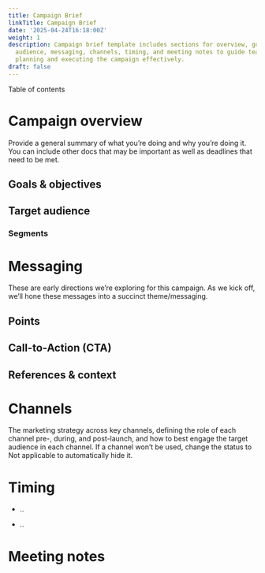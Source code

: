 ```yaml
---
title: Campaign Brief
linkTitle: Campaign Brief
date: '2025-04-24T16:18:00Z'
weight: 1
description: Campaign brief template includes sections for overview, goals, target
  audience, messaging, channels, timing, and meeting notes to guide team members in
  planning and executing the campaign effectively.
draft: false
---
```



<!-- Unsupported block type: callout -->



Table of contents

<!-- Unsupported block type: table_of_contents -->

# Campaign overview

<!-- Unsupported block type: divider -->

Provide a general summary of what you’re doing and why you’re doing it. You can include other docs that may be important as well as deadlines that need to be met.

## Goals & objectives

## Target audience

### Segments

# Messaging

<!-- Unsupported block type: divider -->

These are early directions we’re exploring for this campaign. As we kick off, we’ll hone these messages into a succinct theme/messaging.

## Points

## Call-to-Action (CTA)

## References & context

# Channels

<!-- Unsupported block type: divider -->

The marketing strategy across key channels, defining the role of each channel pre-, during, and post-launch, and how to best engage the target audience in each channel. If a channel won’t be used, change the status to Not applicable to automatically hide it.

<!-- Unsupported block type: child_database -->

# Timing

<!-- Unsupported block type: divider -->

- ..

- ..

# Meeting notes

<!-- Unsupported block type: divider -->

<!-- Unsupported block type: child_database -->